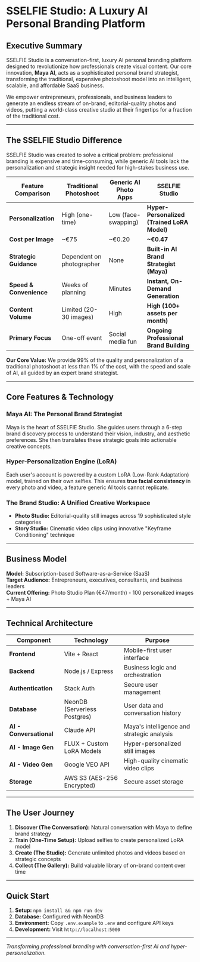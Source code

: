 # SSELFIE Studio: A Luxury AI Personal Branding Platform

## Executive Summary

SSELFIE Studio is a conversation-first, luxury AI personal branding platform designed to revolutionize how professionals create visual content. Our core innovation, **Maya AI**, acts as a sophisticated personal brand strategist, transforming the traditional, expensive photoshoot model into an intelligent, scalable, and affordable SaaS business.

We empower entrepreneurs, professionals, and business leaders to generate an endless stream of on-brand, editorial-quality photos and videos, putting a world-class creative studio at their fingertips for a fraction of the traditional cost.

---

## The SSELFIE Studio Difference

SSELFIE Studio was created to solve a critical problem: professional branding is expensive and time-consuming, while generic AI tools lack the personalization and strategic insight needed for high-stakes business use.

| Feature Comparison         | Traditional Photoshoot        | Generic AI Photo Apps        | **SSELFIE Studio**                                         |
| -------------------------- | ----------------------------- | ---------------------------- | ---------------------------------------------------------- |
| **Personalization**        | High (one-time)               | Low (face-swapping)          | **Hyper-Personalized (Trained LoRA Model)**                |
| **Cost per Image**         | ~€75                          | ~€0.20                       | **~€0.47**                                                 |
| **Strategic Guidance**     | Dependent on photographer     | None                         | **Built-in AI Brand Strategist (Maya)**                      |
| **Speed & Convenience**    | Weeks of planning             | Minutes                      | **Instant, On-Demand Generation**                            |
| **Content Volume**         | Limited (20-30 images)        | High                         | **High (100+ assets per month)**                           |
| **Primary Focus**          | One-off event                 | Social media fun             | **Ongoing Professional Brand Building**                      |

**Our Core Value:** We provide 99% of the quality and personalization of a traditional photoshoot at less than 1% of the cost, with the speed and scale of AI, all guided by an expert brand strategist.

---

## Core Features & Technology

### Maya AI: The Personal Brand Strategist
Maya is the heart of SSELFIE Studio. She guides users through a 6-step brand discovery process to understand their vision, industry, and aesthetic preferences. She then translates these strategic goals into actionable creative concepts.

### Hyper-Personalization Engine (LoRA)
Each user's account is powered by a custom LoRA (Low-Rank Adaptation) model, trained on their own selfies. This ensures **true facial consistency** in every photo and video, a feature generic AI tools cannot replicate.

### The Brand Studio: A Unified Creative Workspace
- **Photo Studio:** Editorial-quality still images across 19 sophisticated style categories
- **Story Studio:** Cinematic video clips using innovative "Keyframe Conditioning" technique

---

## Business Model

**Model:** Subscription-based Software-as-a-Service (SaaS)  
**Target Audience:** Entrepreneurs, executives, consultants, and business leaders  
**Current Offering:** Photo Studio Plan (€47/month) - 100 personalized images + Maya AI

---

## Technical Architecture

| Component              | Technology                           | Purpose                                                      |
| ---------------------- | ------------------------------------ | ------------------------------------------------------------ |
| **Frontend**           | Vite + React                         | Mobile-first user interface                                  |
| **Backend**            | Node.js / Express                    | Business logic and orchestration                             |
| **Authentication**     | Stack Auth                           | Secure user management                                       |
| **Database**           | NeonDB (Serverless Postgres)         | User data and conversation history                           |
| **AI - Conversational**| Claude API                   | Maya's intelligence and strategic analysis                   |
| **AI - Image Gen**     | FLUX + Custom LoRA Models            | Hyper-personalized still images                             |
| **AI - Video Gen**     | Google VEO API                       | High-quality cinematic video clips                          |
| **Storage**            | AWS S3 (AES-256 Encrypted)          | Secure asset storage                                         |

---

## The User Journey

1. **Discover (The Conversation):** Natural conversation with Maya to define brand strategy
2. **Train (One-Time Setup):** Upload selfies to create personalized LoRA model  
3. **Create (The Studio):** Generate unlimited photos and videos based on strategic concepts
4. **Collect (The Gallery):** Build valuable library of on-brand content over time

---

## Quick Start

1. **Setup:** `npm install && npm run dev`
2. **Database:** Configured with NeonDB 
3. **Environment:** Copy `.env.example` to `.env` and configure API keys
4. **Development:** Visit `http://localhost:5000`

---

*Transforming professional branding with conversation-first AI and hyper-personalization.*